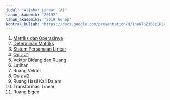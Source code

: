 ```yaml
---
judul: "Aljabar Linear (A)"
tahun_akademik: "20192"
tahun_akademik2: "2019 Genap"
kontrak_kuliah: "https://docs.google.com/presentation/d/1neKToZ356zIRZVX_tFmQWfSrqWsEpcImHKObDeDP9gw/edit?usp=sharing"
---
```


1. [Matriks dan Operasinya](https://docs.google.com/presentation/d/1abgcKiPUZhp0bxEFI6zUTq1JF-JuGuLB2Vbmqw0gEW4/edit?usp=sharing)
2. [Determinan Matriks](https://docs.google.com/presentation/d/1SNBneJpP7pZ8-rlTXs0n11uPnyYqPEvwEJXB7PGFuR4/edit?usp=sharing)
3. [Sistem Persamaan Linear](https://docs.google.com/presentation/d/1o4DqrQH9fctiOBwmp1X7hODgBdibxmqcaM8ihEM-BPE/edit?usp=sharing)
4. [Quiz #1](https://docs.google.com/forms/d/e/1FAIpQLSenu24vrqJupFfIFwYwL_J-75IbulhQpEguvxTsMXJRcInKqQ/viewform?usp=sf_link)
5. [Vektor Bidang dan Ruang](https://docs.google.com/presentation/d/1GGk6vtevpAlzhNuDDjaz34I-Rm6f_qntQeEalZsI81g/edit?usp=sharing)
6. Latihan
7. Ruang Vektor
8. Quiz #2
9. Ruang Hasil Kali Dalam
10. Transformasi Linear
11. Ruang Eigen
